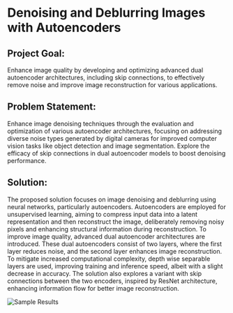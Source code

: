 # Denoising and Deblurring Images with Autoencoders

## Project Goal:
Enhance image quality by developing and optimizing advanced dual autoencoder architectures, including skip connections, to effectively remove noise and improve image reconstruction for various applications.

## Problem Statement: 
Enhance image denoising techniques through the evaluation and optimization of various autoencoder architectures, focusing on addressing diverse noise types generated by digital cameras for improved computer vision tasks like object detection and image segmentation. Explore the efficacy of skip connections in dual autoencoder models to boost denoising performance.

## Solution:
The proposed solution focuses on image denoising and deblurring using neural networks, particularly autoencoders. Autoencoders are employed for unsupervised learning, aiming to compress input data into a latent representation and then reconstruct the image, deliberately removing noisy pixels and enhancing structural information during reconstruction. To improve image quality, advanced dual autoencoder architectures are introduced. These dual autoencoders consist of two layers, where the first layer reduces noise, and the second layer enhances image reconstruction. To mitigate increased computational complexity, depth wise separable layers are used, improving training and inference speed, albeit with a slight decrease in accuracy. The solution also explores a variant with skip connections between the two encoders, inspired by ResNet architecture, enhancing information flow for better image reconstruction.

![Sample Results](https://github.com/Raghukarn/Denoising-and-Deblurring-Images/assets/119719960/5f87087f-2e13-472e-a6b6-0b3924ba6420)
